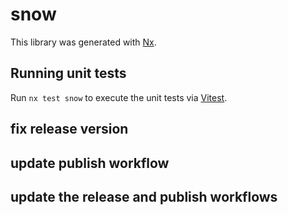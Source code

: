 # snow

This library was generated with [Nx](https://nx.dev).

## Running unit tests

Run `nx test snow` to execute the unit tests via [Vitest](https://vitest.dev/).

## fix release version

## update publish workflow

## update the release and publish workflows

